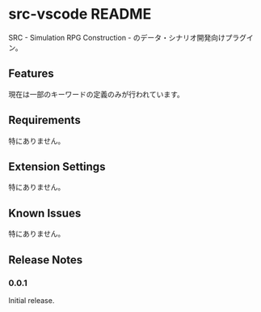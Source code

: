 # src-vscode README

SRC - Simulation RPG Construction - のデータ・シナリオ開発向けプラグイン。

## Features

現在は一部のキーワードの定義のみが行われています。

## Requirements

特にありません。

## Extension Settings

特にありません。

## Known Issues

特にありません。

## Release Notes

### 0.0.1

Initial release.
